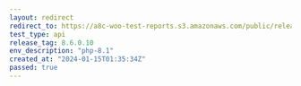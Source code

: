 ```yaml
---
layout: redirect
redirect_to: https://a8c-woo-test-reports.s3.amazonaws.com/public/release/8.6.0.10/php-8.1/api/index.html
test_type: api
release_tag: 8.6.0.10
env_description: "php-8.1"
created_at: "2024-01-15T01:35:34Z"
passed: true
---
```

